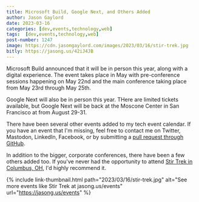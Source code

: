 ```yaml
---
title: Microsoft Build, Google Next, and Others Added
author: Jason Gaylord
date: 2023-03-16
categories: [dev,events,technology,web]
tags:  [dev,events,technology,web]
post-number: 1247
image: https://cdn.jasongaylord.com/images/2023/03/16/stir-trek.jpg
bitly: https://jasong.us/42iJ4JB
---
```


Microsoft Build announced that it will be in person this year, along with a digital experience. The event takes place in May with pre-conference sessions happening on May 22nd and the main conference taking place from May 23rd through May 25th. 

Google Next will also be in person this year. THere are limited tickets available, but Google Next will be back at the Moscone Center in San Francisco at from August 29-31. 

There have been several other events added to my tech event calendar. If you have an event that I'm missing, feel free to contact me on Twitter, Mastodon, LinkedIn, Facebook, or by submitting a [pull request through GitHub](https://jasong.us/39JIVEO). 

In addition to the bigger, corporate conferences, there have been a few others added too. If you've never had the opportunity to attend [Stir Trek in Columbus, OH](https://jasong.us/3FkjzxG), I'd highly recommend it. 

{% include link-thumbnail.html path="2023/03/16/stir-trek.jpg" alt="See more events like Stir Trek at jasong.us/events" url="https://jasong.us/events" %}